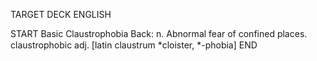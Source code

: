 TARGET DECK
ENGLISH

START
Basic
Claustrophobia
Back: n. Abnormal fear of confined places.  claustrophobic adj. [latin claustrum *cloister, *-phobia]
END
